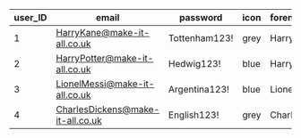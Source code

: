 user_ID | email | password | icon | forename | surname | role | lightmode
|---|---|---|---|---|---|---|---|
| 1 | HarryKane@make-it-all.co.uk      | Tottenham123! | grey | Harry    | Kane    | TL       |         0 |
| 2 | HarryPotter@make-it-all.co.uk    | Hedwig123! | blue | Harry    | Potter  | Employee |         0 |
| 3 | LionelMessi@make-it-all.co.uk    | Argentina123! | blue | Lionel   | Messi   | Manager  |         1 |
| 4 | CharlesDickens@make-it-all.co.uk | English123! | grey | Charles  | Dickens | Employee |         0 |

